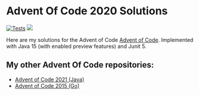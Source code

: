# Advent Of Code 2020 Solutions

[![Tests](https://github.com/jerchende/advent-of-code-2020/workflows/Tests/badge.svg?branch=master)](https://github.com/jerchende/advent-of-code-2020/actions?query=workflow%3ATests)
![](https://img.shields.io/badge/stars%20⭐-44-yellow)

Here are my solutions for the Advent of Code [Advent of Code](https://adventofcode.com/2020). Implemented with Java 15 (with enabled preview features)
and Junit 5.

## My other Advent Of Code repositories:

* [Advent of Code 2021 (Java)](https://github.com/jerchende/advent-of-code-2021)
* [Advent of Code 2015 (Go)](https://github.com/jerchende/advent-of-code-2015)

